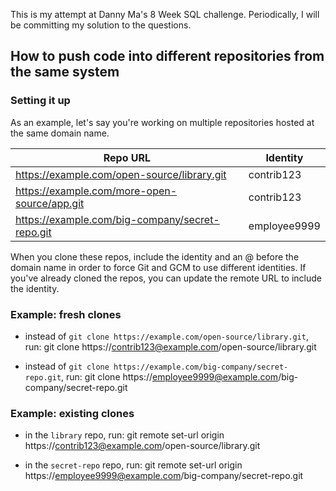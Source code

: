 This is my attempt at Danny Ma's 8 Week SQL challenge. Periodically, I will be committing my solution to the questions.

## How to push code into different repositories from the same system

### Setting it up
As an example, let's say you're working on multiple repositories hosted at the same domain name.

| Repo URL | Identity |
| --- | --- |
| https://example.com/open-source/library.git | contrib123 |
| https://example.com/more-open-source/app.git | contrib123 |
| https://example.com/big-company/secret-repo.git | employee9999 |


When you clone these repos, include the identity and an @ before the domain name in order to force Git and GCM to use different identities. If you've already cloned the repos, you can update the remote URL to include the identity.



### Example: fresh clones

- instead of `git clone https://example.com/open-source/library.git`, run:
git clone https://contrib123@example.com/open-source/library.git

- instead of `git clone https://example.com/big-company/secret-repo.git`, run:
git clone https://employee9999@example.com/big-company/secret-repo.git

### Example: existing clones
- in the `library` repo, run:
git remote set-url origin https://contrib123@example.com/open-source/library.git

- in the `secret-repo` repo, run:
git remote set-url origin https://employee9999@example.com/big-company/secret-repo.git